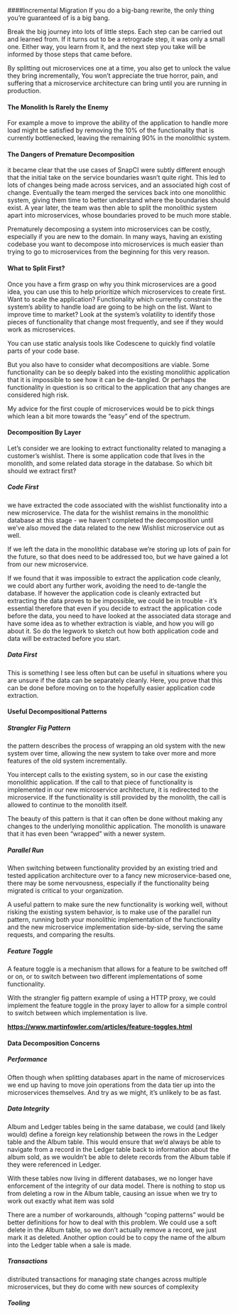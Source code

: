 ####Incremental Migration
If you do a big-bang rewrite, the only thing you’re guaranteed of is a big bang.

Break the big journey into lots of little steps. Each step can be carried out and learned from. If it turns out to be a
retrograde step, it was only a small one. Either way, you learn from it, and the next step you take will be informed by
those steps that came before.

By splitting out microservices one at a time, you also get to unlock the value they bring incrementally, 
You won’t appreciate the true horror, pain, and suffering that a microservice architecture can bring until you are
running in production.

#### The Monolith Is Rarely the Enemy
For example a move to improve the ability of the application to handle more load might be satisfied by removing the 10% 
of the functionality that is currently bottlenecked, leaving the remaining 90% in the monolithic system.

#### The Dangers of Premature Decomposition
it became clear that the use cases of SnapCI were subtly different enough that the initial take on the service boundaries
wasn’t quite right. This led to lots of changes being made across services, and an associated high cost of change.
Eventually the team merged the services back into one monolithic system, giving them time to better understand where the
boundaries should exist. A year later, the team was then able to split the monolithic system apart into microservices,
whose boundaries proved to be much more stable.

Prematurely decomposing a system into microservices can be costly, especially if you are new to the domain.
In many ways, having an existing codebase you want to decompose into microservices is much easier than trying to go to
microservices from the beginning for this very reason.

#### What to Split First?
Once you have a firm grasp on why you think microservices are a good idea, you can use this to help prioritize which
microservices to create first.
Want to scale the application? Functionality which currently constrain the system’s ability to handle load are going to
be high on the list.
Want to improve time to market? Look at the system’s volatility to identify those pieces of functionality that change 
most frequently, and see if they would work as microservices.

You can use static analysis tools like Codescene to quickly find volatile parts of your code base.

But you also have to consider what decompositions are viable. Some functionality can be so deeply baked into the existing
monolithic application that it is impossible to see how it can be de-tangled. Or perhaps the functionality in question 
is so critical to the application that any changes are considered high risk.

My advice for the first couple of microservices would be to pick things which lean a bit more towards the “easy” end of 
the spectrum.

#### Decomposition By Layer
Let’s consider we are looking to extract functionality related to managing a customer’s wishlist. There
is some application code that lives in the monolith, and some related data storage in the database. So which bit should 
we extract first?

##### Code First
we have extracted the code associated with the wishlist functionality into a new microservice. The data for the wishlist
remains in the monolithic database at this stage - we haven’t completed the decomposition until we’ve also moved the data
related to the new Wishlist microservice out as well.

If we left the data in the monolithic database we’re storing up lots of pain for the future, so that does need to be 
addressed too, but we have gained a lot from our new microservice.

If we found that it was impossible to extract the application code cleanly, we could abort any further work, avoiding 
the need to de-tangle the database. If however the application code is cleanly extracted but extracting the data proves
to be impossible, we could be in trouble - it’s essential therefore that even if you decide to extract the application 
code before the data, you need to have looked at the associated data storage and have some idea as to whether extraction 
is viable, and how you will go about it. So do the legwork to sketch out how both application code and data will be 
extracted before you start.

##### Data First
This is something I see less often but can be useful in situations where you are unsure if the data can be separately 
cleanly. Here, you prove that this can be done before moving on to the hopefully easier application code extraction.


#### Useful Decompositional Patterns

##### Strangler Fig Pattern
the pattern describes the process of wrapping an old system with the new system over time, allowing the new system to 
take over more and more features of the old system incrementally.

You intercept calls to the existing system, so in our case the existing monolithic application. If the call to that 
piece of functionality is implemented in our new microservice architecture, it is redirected to the microservice.
If the functionality is still provided by the monolith, the call is allowed to continue to the monolith itself.

The beauty of this pattern is that it can often be done without making any changes to the underlying monolithic
application. The monolith is unaware that it has even been “wrapped” with a newer system.

##### Parallel Run
When switching between functionality provided by an existing tried and tested application architecture over to a fancy 
new microservice-based one, there may be some nervousness, especially if the functionality being migrated is critical to
your organization.

A useful pattern to make sure the new functionality is working well, without risking the existing system behavior, is to
make use of the parallel run pattern, running both your monolithic implementation of the functionality and the new 
microservice implementation side-by-side, serving the same requests, and comparing the results.

##### Feature Toggle
A feature toggle is a mechanism that allows for a feature to be switched off or on, or to switch between two different
implementations of some functionality.

With the strangler fig pattern example of using a HTTP proxy, we could implement the feature toggle in the proxy layer 
to allow for a simple control to switch between which implementation is live.

**https://www.martinfowler.com/articles/feature-toggles.html**

#### Data Decomposition Concerns 

##### Performance
Often though when splitting databases apart in the name of microservices we end up having to move join operations from 
the data tier up into the microservices themselves. And try as we might, it’s unlikely to be as fast.

##### Data Integrity
Album and Ledger tables being in the same database, we could (and likely would) define a foreign key relationship between
the rows in the Ledger table and the Album table. This would ensure that we’d always be able to navigate from a record 
in the Ledger table back to information about the album sold, as we wouldn’t be able to delete records from the Album 
table if they were referenced in Ledger.

With these tables now living in different databases, we no longer have enforcement of the integrity of our data model.
There is nothing to stop us from deleting a row in the Album table, causing an issue when we try to work out exactly what
item was sold

There are a number of workarounds, although “coping patterns” would be better definitions for how to deal with this
problem. We could use a soft delete in the Album table, so we don’t actually remove a record, we just mark it as deleted.
Another option could be to copy the name of the album into the Ledger table when a sale is made.

##### Transactions
distributed transactions for managing state changes across multiple microservices, but they do come with new sources of 
complexity

##### Tooling



     